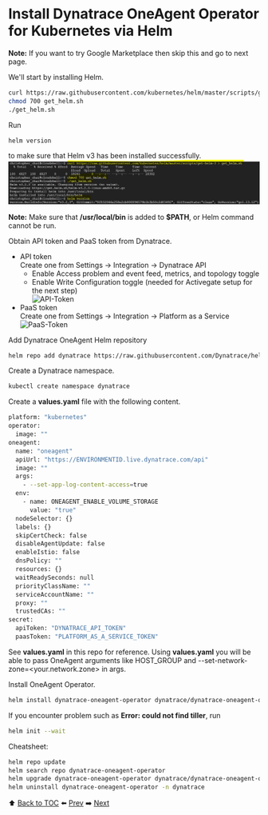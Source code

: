 # Install Dynatrace OneAgent Operator for Kubernetes via Helm
<b>Note:</b> If you want to try Google Marketplace then skip this and go to next page.

We'll start by installing Helm.
``` bash
curl https://raw.githubusercontent.com/kubernetes/helm/master/scripts/get-helm-3 > get_helm.sh
chmod 700 get_helm.sh
./get_helm.sh
```
Run 
``` bash
helm version
```
to make sure that Helm v3 has been installed successfully.
![helm-version](https://github.com/christopherchai/k8s-GKE-Hipster-Shop/blob/master/assets/helm-version.JPG)

<b>Note:</b> Make sure that <b>/usr/local/bin</b> is added to <b>$PATH</b>, or Helm command cannot be run.

Obtain API token and PaaS token from Dynatrace.
- API token <br>
Create one from Settings -> Integration -> Dynatrace API
  - Enable Access problem and event feed, metrics, and topology toggle
  - Enable Write Configuration toggle (needed for Activegate setup for the next step)<br>
![API-Token](https://github.com/christopherchai/k8s-GKE-Hipster-Shop/blob/master/assets/api-token.png)
- PaaS token <br>
Create one from Settings -> Integration -> Platform as a Service
![PaaS-Token](https://github.com/christopherchai/k8s-GKE-Hipster-Shop/blob/master/assets/paas-token.png)

Add Dynatrace OneAgent Helm repository
``` bash
helm repo add dynatrace https://raw.githubusercontent.com/Dynatrace/helm-charts/master/repos/stable
```

Create a Dynatrace namespace.
``` bash
kubectl create namespace dynatrace
```

Create a <b>values.yaml</b> file with the following content.
``` bash
platform: "kubernetes"
operator:
  image: ""
oneagent:
  name: "oneagent"
  apiUrl: "https://ENVIRONMENTID.live.dynatrace.com/api"
  image: ""
  args:
    - --set-app-log-content-access=true
  env:
    - name: ONEAGENT_ENABLE_VOLUME_STORAGE
      value: "true"
  nodeSelector: {}
  labels: {}
  skipCertCheck: false
  disableAgentUpdate: false
  enableIstio: false
  dnsPolicy: ""
  resources: {}
  waitReadySeconds: null
  priorityClassName: ""
  serviceAccountName: ""
  proxy: ""
  trustedCAs: ""
secret:
  apiToken: "DYNATRACE_API_TOKEN"
  paasToken: "PLATFORM_AS_A_SERVICE_TOKEN"
```
See <b>values.yaml</b> in this repo for reference. Using <b>values.yaml</b> you will be able to pass OneAgent arguments like HOST_GROUP and --set-network-zone=<your.network.zone> in args.

Install OneAgent Operator.
``` bash
helm install dynatrace-oneagent-operator dynatrace/dynatrace-oneagent-operator -n dynatrace --values values.yaml
```
If you encounter problem such as <b>Error: could not find tiller</b>, run
``` bash
helm init --wait
```

Cheatsheet:
``` bash
helm repo update
helm search repo dynatrace-oneagent-operator
helm upgrade dynatrace-oneagent-operator dynatrace/dynatrace-oneagent-operator -n dynatrace --reuse-values
helm uninstall dynatrace-oneagent-operator -n dynatrace
```

:arrow_up: [Back to TOC](/README.md) :arrow_left: [Prev](../lab2/README.md)   :arrow_right: [Next](../lab3/README.md)  


